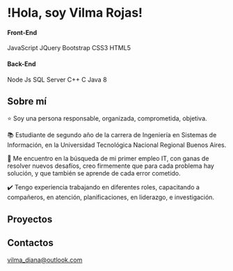<h1>!Hola, soy Vilma Rojas! </h1>

<h4>Front-End</h4>
JavaScript JQuery Bootstrap CSS3 HTML5

<h4>Back-End</h4>
Node Js SQL Server C++ C Java 8

<h2>Sobre mí</h2>

⭐️ Soy una persona responsable, organizada, comprometida, objetiva.

📚 Estudiante de segundo año de la carrera de Ingeniería en Sistemas de Información, en la Universidad Tecnológica Nacional Regional Buenos Aires.

🎈 Me encuentro en la búsqueda de mi primer empleo IT, con ganas de resolver nuevos desafíos, creo firmemente que para cada problema hay solución, y que también se aprende de cada error cometido.

✔️ Tengo experiencia trabajando en diferentes roles, capacitando a compañeros, en atención, planificaciones, en liderazgo, e investigación. 


<h2>Proyectos</h2>


<h2>Contactos</h2>

vilma_diana@outlook.com

